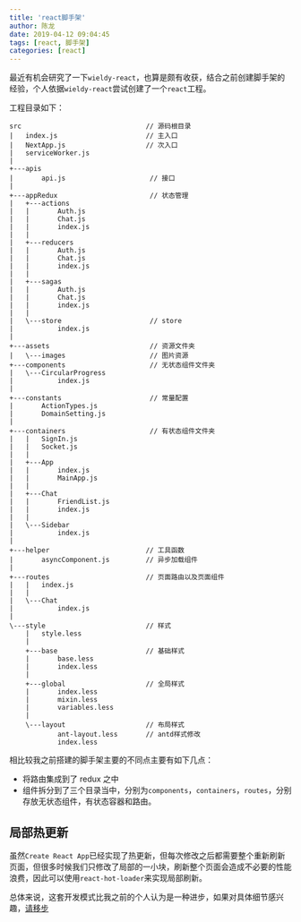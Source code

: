 ```yaml
---
title: 'react脚手架'
author: 陈龙
date: 2019-04-12 09:04:45
tags: [react, 脚手架]
categories: [react]
---
```


最近有机会研究了一下`wieldy-react`，也算是颇有收获，结合之前创建脚手架的经验，个人依据`wieldy-react`尝试创建了一个`react`工程。

工程目录如下：

```
src                               // 源码根目录
|   index.js                      // 主入口
|   NextApp.js                    // 次入口
|   serviceWorker.js
|
+---apis
|       api.js                     // 接口
|
+---appRedux                       // 状态管理
|   +---actions
|   |       Auth.js
|   |       Chat.js
|   |       index.js
|   |
|   +---reducers
|   |       Auth.js
|   |       Chat.js
|   |       index.js
|   |
|   +---sagas
|   |       Auth.js
|   |       Chat.js
|   |       index.js
|   |
|   \---store                      // store
|           index.js
|
+---assets                         // 资源文件夹
|   \---images                     // 图片资源
+---components                     // 无状态组件文件夹
|   \---CircularProgress
|           index.js
|
+---constants                      // 常量配置
|       ActionTypes.js
|       DomainSetting.js
|
+---containers                     // 有状态组件文件夹
|   |   SignIn.js
|   |   Socket.js
|   |
|   +---App
|   |       index.js
|   |       MainApp.js
|   |
|   +---Chat
|   |       FriendList.js
|   |       index.js
|   |
|   \---Sidebar
|           index.js
|
+---helper                        // 工具函数
|       asyncComponent.js         // 异步加载组件
|
+---routes                        // 页面路由以及页面组件
|   |   index.js
|   |
|   \---Chat
|           index.js
|
\---style                         // 样式
    |   style.less
    |
    +---base                      // 基础样式
    |       base.less
    |       index.less
    |
    +---global                    // 全局样式
    |       index.less
    |       mixin.less
    |       variables.less
    |
    \---layout                    // 布局样式
            ant-layout.less       // antd样式修改
            index.less
```

相比较我之前搭建的脚手架主要的不同点主要有如下几点：

- 将路由集成到了 redux 之中
- 组件拆分到了三个目录当中，分别为`components`，`containers`，`routes`，分别存放无状态组件，有状态容器和路由。

## 局部热更新

虽然`Create React App`已经实现了热更新，但每次修改之后都需要整个重新刷新页面，但很多时候我们只修改了局部的一小块，刷新整个页面会造成不必要的性能浪费，因此可以使用`react-hot-loader`来实现局部刷新。

总体来说，这套开发模式比我之前的个人认为是一种进步，如果对具体细节感兴趣，[请移步](https://github.com/1016482011/chat/tree/save/template)
